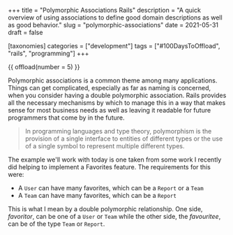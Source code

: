 +++
title = "Polymorphic Associations Rails"
description = "A quick overview of using associations to define good domain descriptions as well as good behavior."
slug = "polymorphic-associations"
date = 2021-05-31
draft = false

[taxonomies]
categories = ["development"]
tags = ["#100DaysToOffload", "rails", "programming"]
+++

{{ offload(number = 5) }}

Polymorphic associations is a common theme among many applications. Things can get complicated, especially as far as naming is concerned, when you consider having a double polymorphic association. Rails provides all the necessary mechanisms by which to manage this in a way that makes sense for most business needs as well as leaving it readable for future programmers that come by in the future. 

> In programming languages and type theory, polymorphism is the provision of a single interface to entities of different types or the use of a single symbol to represent multiple different types.

The example we'll work with today is one taken from some work I recently did helping to implement a Favorites feature. The requirements for this were:
- A `User` can have many favorites, which can be a `Report` or a `Team`
- A `Team` can have many favorites, which can be a `Report`

This is what I mean by a double polymorphic relationship. One side, _favoritor_, can be one of a `User` or `Team` while the other side, the _favouritee_, can be of the type `Team` or `Report`. 
